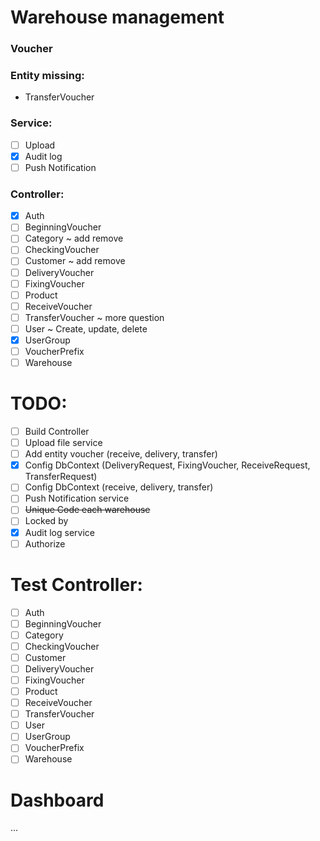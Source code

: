 # Warehouse management

### Voucher

### Entity missing:
- TransferVoucher

### Service:
- [ ] Upload
- [x] Audit log
- [ ] Push Notification

### Controller:
- [x] Auth
- [ ] BeginningVoucher
- [ ] Category ~ add remove
- [ ] CheckingVoucher
- [ ] Customer ~ add remove
- [ ] DeliveryVoucher
- [ ] FixingVoucher
- [ ] Product
- [ ] ReceiveVoucher
- [ ] TransferVoucher ~ more question
- [ ] User ~ Create, update, delete
- [x] UserGroup
- [ ] VoucherPrefix
- [ ] Warehouse

# TODO:
- [ ] Build Controller
- [ ] Upload file service
- [ ] Add entity voucher (receive, delivery, transfer)
- [x] Config DbContext (DeliveryRequest, FixingVoucher, ReceiveRequest, TransferRequest)
- [ ] Config DbContext (receive, delivery, transfer)
- [ ] Push Notification service
- [ ] ~~Unique Code each warehouse~~
- [ ] Locked by
- [x] Audit log service
- [ ] Authorize

# Test Controller:
- [ ] Auth
- [ ] BeginningVoucher
- [ ] Category
- [ ] CheckingVoucher
- [ ] Customer
- [ ] DeliveryVoucher
- [ ] FixingVoucher
- [ ] Product
- [ ] ReceiveVoucher
- [ ] TransferVoucher
- [ ] User
- [ ] UserGroup
- [ ] VoucherPrefix
- [ ] Warehouse

# Dashboard

...